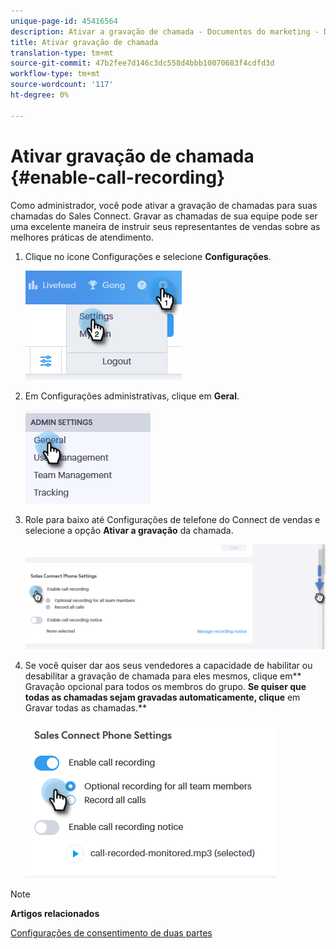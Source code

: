 ```yaml
---
unique-page-id: 45416564
description: Ativar a gravação de chamada - Documentos do marketing - Documentação do produto
title: Ativar gravação de chamada
translation-type: tm+mt
source-git-commit: 47b2fee7d146c3dc558d4bbb10070683f4cdfd3d
workflow-type: tm+mt
source-wordcount: '117'
ht-degree: 0%

---
```



# Ativar gravação de chamada {#enable-call-recording}

Como administrador, você pode ativar a gravação de chamadas para suas chamadas do Sales Connect. Gravar as chamadas de sua equipe pode ser uma excelente maneira de instruir seus representantes de vendas sobre as melhores práticas de atendimento.

1. Clique no ícone Configurações e selecione **Configurações**.

   ![](assets/one.png)

1. Em Configurações administrativas, clique em **Geral**.

   ![](assets/two.png)

1. Role para baixo até Configurações de telefone do Connect de vendas e selecione a opção **Ativar a gravação** da chamada.

   ![](assets/three.png)

1. Se você quiser dar aos seus vendedores a capacidade de habilitar ou desabilitar a gravação de chamada para eles mesmos, clique em** Gravação opcional para todos os membros do grupo. **Se quiser que todas as chamadas sejam gravadas automaticamente, clique** em Gravar todas as chamadas.**

   ![](assets/four.png)

>[!NOTE]
>
>**Artigos relacionados**
>
>[Configurações de consentimento de duas partes](http://docs.marketo.com/x/dgC1Ag)

